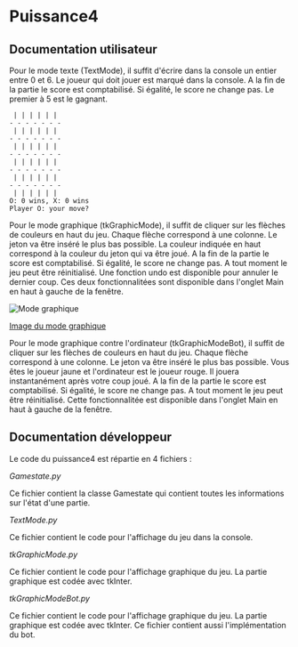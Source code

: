 # Puissance4

## Documentation utilisateur

Pour le mode texte (TextMode), il suffit d'écrire dans la console un entier entre 0 et 6. Le joueur qui doit jouer est marqué dans la console. A la fin de la partie le score est comptabilisé. Si égalité, le score ne change pas. Le premier à 5 est le gagnant.

```
 | | | | | | 
- - - - - - -
 | | | | | | 
- - - - - - -
 | | | | | | 
- - - - - - -
 | | | | | | 
- - - - - - -
 | | | | | | 
- - - - - - -
 | | | | | | 
O: 0 wins, X: 0 wins
Player O: your move? 
```

Pour le mode graphique (tkGraphicMode), il suffit de cliquer sur les flèches de couleurs en haut du jeu. Chaque flèche correspond à une colonne. Le jeton va être inséré le plus bas possible. La couleur indiquée en haut correspond à la couleur du jeton qui va être joué. A la fin de la partie le score est comptabilisé. Si égalité, le score ne change pas. A tout moment le jeu peut être réinitialisé. Une fonction undo est disponible pour annuler le dernier coup. Ces deux fonctionnalitées sont disponible dans l'onglet Main en haut à gauche de la fenêtre.

![Mode graphique](https://ibb.co/7Gqjd0S)

[Image du mode graphique](https://ibb.co/7Gqjd0S)

Pour le mode graphique contre l'ordinateur (tkGraphicModeBot), il suffit de cliquer sur les flèches de couleurs en haut du jeu. Chaque flèche correspond à une colonne. Le jeton va être inséré le plus bas possible. Vous êtes le joueur jaune et l'ordinateur est le joueur rouge. Il jouera instantanément après votre coup joué. A la fin de la partie le score est comptabilisé. Si égalité, le score ne change pas. A tout moment le jeu peut être réinitialisé. Cette fonctionnalitée est disponible dans l'onglet Main en haut à gauche de la fenêtre.

## Documentation développeur

Le code du puissance4 est répartie en 4 fichiers :

*Gamestate.py*

Ce fichier contient la classe Gamestate qui contient toutes les informations sur l'état d'une partie.

*TextMode.py*

Ce fichier contient le code pour l'affichage du jeu dans la console.

*tkGraphicMode.py*

Ce fichier contient le code pour l'affichage graphique du jeu. La partie graphique est codée avec tkInter.

*tkGraphicModeBot.py*

Ce fichier contient le code pour l'affichage graphique du jeu. La partie graphique est codée avec tkInter. Ce fichier contient aussi l'implémentation du bot.